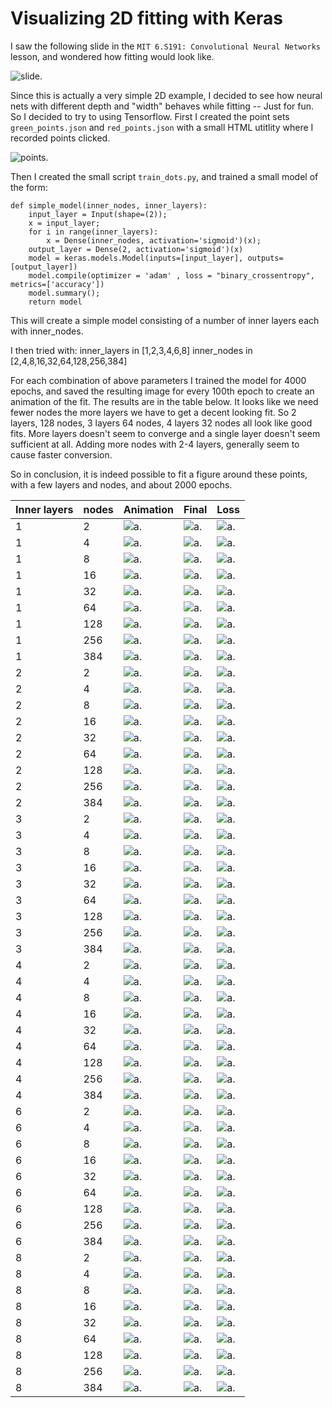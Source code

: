 # Visualizing 2D fitting with Keras

I saw the following slide in the `MIT 6.S191: Convolutional Neural Networks` lesson, and wondered how fitting would look like. 

![slide](slide.jpg "Slide").
	 
Since this is actually a very simple 2D example, I decided to see how neural nets with different depth and "width" behaves while fitting -- Just for fun. So I decided to try to using Tensorflow. First I created the point sets `green_points.json` and `red_points.json` with a small HTML utitlity where I recorded points clicked.

![points](red_green.png "Slide").

Then I created the small script `train_dots.py`, and trained a small model of the form:

	def simple_model(inner_nodes, inner_layers):
	    input_layer = Input(shape=(2));
	    x = input_layer;
	    for i in range(inner_layers):
	        x = Dense(inner_nodes, activation='sigmoid')(x);
	    output_layer = Dense(2, activation='sigmoid')(x)
	    model = keras.models.Model(inputs=[input_layer], outputs=[output_layer])
	    model.compile(optimizer = 'adam' , loss = "binary_crossentropy", metrics=['accuracy'])
	    model.summary();
	    return model    

This will create a simple model consisting of a number of inner layers each with inner_nodes.

I then tried with:
	inner_layers in [1,2,3,4,6,8]
    inner_nodes in [2,4,8,16,32,64,128,256,384]

For each combination of above parameters I trained the model for 4000 epochs, and saved the resulting image for every 100th epoch to create an animation of the fit. The results are in the table below.
It looks like we need fewer nodes the more layers we have to get a decent looking fit. So 2 layers, 128 nodes, 3 layers 64 nodes, 4 layers 32 nodes all look like good fits. More layers doesn't seem to converge and a single layer doesn't seem sufficient at all. Adding more nodes with 2-4 layers, generally seem to cause faster conversion.

So in conclusion, it is indeed possible to fit a figure around these points, with a few layers and nodes, and about 2000 epochs. 


| Inner layers | nodes | Animation     |  Final | Loss   |
|--------------|-------|--------|--------|--------|
| 1            |   2   | ![a](out_1_2/out_1_2.gif). | ![a](out_1_2/vis_3999.png). | ![a](out_1_2/loss.png). | 
| 1            |   4   | ![a](out_1_4/out_1_4.gif). | ![a](out_1_4/vis_3999.png). | ![a](out_1_4/loss.png). | 
| 1            |   8   | ![a](out_1_8/out_1_8.gif). | ![a](out_1_8/vis_3999.png). | ![a](out_1_8/loss.png). | 
| 1            |   16   | ![a](out_1_16/out_1_16.gif). | ![a](out_1_16/vis_3999.png). | ![a](out_1_16/loss.png). | 
| 1            |   32   | ![a](out_1_32/out_1_32.gif). | ![a](out_1_32/vis_3999.png). | ![a](out_1_32/loss.png). | 
| 1            |   64   | ![a](out_1_64/out_1_64.gif). | ![a](out_1_64/vis_3999.png). | ![a](out_1_64/loss.png). | 
| 1            |   128   | ![a](out_1_128/out_1_128.gif). | ![a](out_1_128/vis_3999.png). | ![a](out_1_128/loss.png). | 
| 1            |   256   | ![a](out_1_256/out_1_256.gif). | ![a](out_1_256/vis_3999.png). | ![a](out_1_256/loss.png). | 
| 1            |   384   | ![a](out_1_384/out_1_384.gif). | ![a](out_1_384/vis_3999.png). | ![a](out_1_384/loss.png). | 
| 2            |   2   | ![a](out_2_2/out_2_2.gif). | ![a](out_2_2/vis_3999.png). | ![a](out_2_2/loss.png). | 
| 2            |   4   | ![a](out_2_4/out_2_4.gif). | ![a](out_2_4/vis_3999.png). | ![a](out_2_4/loss.png). | 
| 2            |   8   | ![a](out_2_8/out_2_8.gif). | ![a](out_2_8/vis_3999.png). | ![a](out_2_8/loss.png). | 
| 2            |   16   | ![a](out_2_16/out_2_16.gif). | ![a](out_2_16/vis_3999.png). | ![a](out_2_16/loss.png). | 
| 2            |   32   | ![a](out_2_32/out_2_32.gif). | ![a](out_2_32/vis_3999.png). | ![a](out_2_32/loss.png). | 
| 2            |   64   | ![a](out_2_64/out_2_64.gif). | ![a](out_2_64/vis_3999.png). | ![a](out_2_64/loss.png). | 
| 2            |   128   | ![a](out_2_128/out_2_128.gif). | ![a](out_2_128/vis_3999.png). | ![a](out_2_128/loss.png). | 
| 2            |   256   | ![a](out_2_256/out_2_256.gif). | ![a](out_2_256/vis_3999.png). | ![a](out_2_256/loss.png). | 
| 2            |   384   | ![a](out_2_384/out_2_384.gif). | ![a](out_2_384/vis_3999.png). | ![a](out_2_384/loss.png). | 
| 3            |   2   | ![a](out_3_2/out_3_2.gif). | ![a](out_3_2/vis_3999.png). | ![a](out_3_2/loss.png). | 
| 3            |   4   | ![a](out_3_4/out_3_4.gif). | ![a](out_3_4/vis_3999.png). | ![a](out_3_4/loss.png). | 
| 3            |   8   | ![a](out_3_8/out_3_8.gif). | ![a](out_3_8/vis_3999.png). | ![a](out_3_8/loss.png). | 
| 3            |   16   | ![a](out_3_16/out_3_16.gif). | ![a](out_3_16/vis_3999.png). | ![a](out_3_16/loss.png). | 
| 3            |   32   | ![a](out_3_32/out_3_32.gif). | ![a](out_3_32/vis_3999.png). | ![a](out_3_32/loss.png). | 
| 3            |   64   | ![a](out_3_64/out_3_64.gif). | ![a](out_3_64/vis_3999.png). | ![a](out_3_64/loss.png). | 
| 3            |   128   | ![a](out_3_128/out_3_128.gif). | ![a](out_3_128/vis_3999.png). | ![a](out_3_128/loss.png). | 
| 3            |   256   | ![a](out_3_256/out_3_256.gif). | ![a](out_3_256/vis_3999.png). | ![a](out_3_256/loss.png). | 
| 3            |   384   | ![a](out_3_384/out_3_384.gif). | ![a](out_3_384/vis_3999.png). | ![a](out_3_384/loss.png). | 
| 4            |   2   | ![a](out_4_2/out_4_2.gif). | ![a](out_4_2/vis_3999.png). | ![a](out_4_2/loss.png). | 
| 4            |   4   | ![a](out_4_4/out_4_4.gif). | ![a](out_4_4/vis_3999.png). | ![a](out_4_4/loss.png). | 
| 4            |   8   | ![a](out_4_8/out_4_8.gif). | ![a](out_4_8/vis_3999.png). | ![a](out_4_8/loss.png). | 
| 4            |   16   | ![a](out_4_16/out_4_16.gif). | ![a](out_4_16/vis_3999.png). | ![a](out_4_16/loss.png). | 
| 4            |   32   | ![a](out_4_32/out_4_32.gif). | ![a](out_4_32/vis_3999.png). | ![a](out_4_32/loss.png). | 
| 4            |   64   | ![a](out_4_64/out_4_64.gif). | ![a](out_4_64/vis_3999.png). | ![a](out_4_64/loss.png). | 
| 4            |   128   | ![a](out_4_128/out_4_128.gif). | ![a](out_4_128/vis_3999.png). | ![a](out_4_128/loss.png). | 
| 4            |   256   | ![a](out_4_256/out_4_256.gif). | ![a](out_4_256/vis_3999.png). | ![a](out_4_256/loss.png). | 
| 4            |   384   | ![a](out_4_384/out_4_384.gif). | ![a](out_4_384/vis_3999.png). | ![a](out_4_384/loss.png). | 
| 6            |   2   | ![a](out_6_2/out_6_2.gif). | ![a](out_6_2/vis_3999.png). | ![a](out_6_2/loss.png). | 
| 6            |   4   | ![a](out_6_4/out_6_4.gif). | ![a](out_6_4/vis_3999.png). | ![a](out_6_4/loss.png). | 
| 6            |   8   | ![a](out_6_8/out_6_8.gif). | ![a](out_6_8/vis_3999.png). | ![a](out_6_8/loss.png). | 
| 6            |   16   | ![a](out_6_16/out_6_16.gif). | ![a](out_6_16/vis_3999.png). | ![a](out_6_16/loss.png). | 
| 6            |   32   | ![a](out_6_32/out_6_32.gif). | ![a](out_6_32/vis_3999.png). | ![a](out_6_32/loss.png). | 
| 6            |   64   | ![a](out_6_64/out_6_64.gif). | ![a](out_6_64/vis_3999.png). | ![a](out_6_64/loss.png). | 
| 6            |   128   | ![a](out_6_128/out_6_128.gif). | ![a](out_6_128/vis_3999.png). | ![a](out_6_128/loss.png). | 
| 6            |   256   | ![a](out_6_256/out_6_256.gif). | ![a](out_6_256/vis_3999.png). | ![a](out_6_256/loss.png). | 
| 6            |   384   | ![a](out_6_384/out_6_384.gif). | ![a](out_6_384/vis_3999.png). | ![a](out_6_384/loss.png). | 
| 8            |   2   | ![a](out_8_2/out_8_2.gif). | ![a](out_8_2/vis_3999.png). | ![a](out_8_2/loss.png). | 
| 8            |   4   | ![a](out_8_4/out_8_4.gif). | ![a](out_8_4/vis_3999.png). | ![a](out_8_4/loss.png). | 
| 8            |   8   | ![a](out_8_8/out_8_8.gif). | ![a](out_8_8/vis_3999.png). | ![a](out_8_8/loss.png). | 
| 8            |   16   | ![a](out_8_16/out_8_16.gif). | ![a](out_8_16/vis_3999.png). | ![a](out_8_16/loss.png). | 
| 8            |   32   | ![a](out_8_32/out_8_32.gif). | ![a](out_8_32/vis_3999.png). | ![a](out_8_32/loss.png). | 
| 8            |   64   | ![a](out_8_64/out_8_64.gif). | ![a](out_8_64/vis_3999.png). | ![a](out_8_64/loss.png). | 
| 8            |   128   | ![a](out_8_128/out_8_128.gif). | ![a](out_8_128/vis_3999.png). | ![a](out_8_128/loss.png). | 
| 8            |   256   | ![a](out_8_256/out_8_256.gif). | ![a](out_8_256/vis_3999.png). | ![a](out_8_256/loss.png). | 
| 8            |   384   | ![a](out_8_384/out_8_384.gif). | ![a](out_8_384/vis_3999.png). | ![a](out_8_384/loss.png). | 

